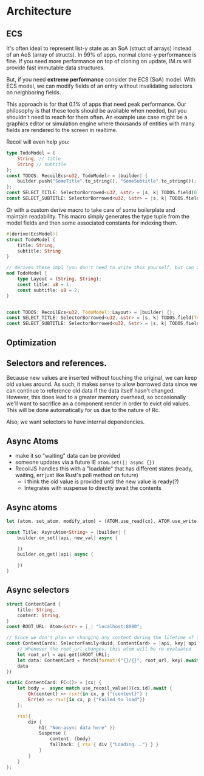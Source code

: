 # Architecture

## ECS

It's often ideal to represent list-y state as an SoA (struct of arrays) instead of an AoS (array of structs). In 99% of apps, normal clone-y performance is fine. If you need more performance on top of cloning on update, IM.rs will provide fast immutable data structures.

But, if you need **extreme performance** consider the ECS (SoA) model. With ECS model, we can modify fields of an entry without invalidating selectors on neighboring fields.

This approach is for that 0.1% of apps that need peak performance. Our philosophy is that these tools should be available when needed, but you shouldn't need to reach for them often. An example use case might be a graphics editor or simulation engine where thousands of entities with many fields are rendered to the screen in realtime.

Recoil will even help you:

```rust
type TodoModel = (
    String, // title
    String // subtitle
);
const TODOS: RecoilEcs<u32, TodoModel> = |builder| {
    builder.push("SomeTitle".to_string(), "SomeSubtitle".to_string());
};
const SELECT_TITLE: SelectorBorrowed<u32, &str> = |s, k| TODOS.field(0).select(k);
const SELECT_SUBTITLE: SelectorBorrowed<u32, &str> = |s, k| TODOS.field(1).select(k);
```

Or with a custom derive macro to take care of some boilerplate and maintain readability. This macro simply generates the type tuple from the model fields and then some associated constants for indexing them.

```rust
#[derive(EcsModel)]
struct TodoModel {
    title: String,
    subtitle: String
}

// derives these impl (you don't need to write this yourself, but can if you want):
mod TodoModel {
    type Layout = (String, String);
    const title: u8 = 1;
    const subtitle: u8 = 2;
}


const TODOS: RecoilEcs<u32, TodoModel::Layout> = |builder| {};
const SELECT_TITLE: SelectorBorrowed<u32, &str> = |s, k| TODOS.field(TodoModel::title).select(k);
const SELECT_SUBTITLE: SelectorBorrowed<u32, &str> = |s, k| TODOS.field(TodoModel::subtitle).select(k);
```

## Optimization

## Selectors and references.

Because new values are inserted without touching the original, we can keep old values around. As such, it makes sense to allow borrowed data since we can continue to reference old data if the data itself hasn't changed.
However, this does lead to a greater memory overhead, so occasionally we'll want to sacrifice an a component render in order to evict old values. This will be done automatically for us due to the nature of Rc.

Also, we want selectors to have internal dependencies.

## Async Atoms

- make it so "waiting" data can be provided
- someone updates via a future IE `atom.set(|| async {})`
- RecoilJS handles this with a "loadable" that has different states (ready, waiting, err just like Rust's poll method on future)
  - I think the old value is provided until the new value is ready(?)
  - Integrates with suspense to directly await the contents

## Async atoms

```rust
let (atom, set_atom, modify_atom) = (ATOM.use_read(cx), ATOM.use_write(cx), ATOM.use_modify(cx));

const Title: AsyncAtom<String> = |builder| {
    builder.on_set(|api, new_val| async {

    })
    builder.on_get(|api| async {

    })
}
```

## Async selectors

```rust
struct ContentCard {
    title: String,
    content: String,
}
const ROOT_URL: Atom<&str> = |_| "localhost:8080";

// Since we don't plan on changing any content during the lifetime of the app, a selector works fine
const ContentCards: SelectorFamily<Uuid, ContentCard> = |api, key| api.on_get_async(async {
    // Whenever the root_url changes, this atom will be re-evaluated
    let root_url = api.get(&ROOT_URL);
    let data: ContentCard = fetch(format!("{}/{}", root_url, key).await?.json().await?;
    data
})

static ContentCard: FC<()> = |cx| {
    let body =  async match use_recoil_value()(cx.id).await {
        Ok(content) => rsx!{in cx, p {"{content}"} }
        Err(e) => rsx!{in cx, p {"Failed to load"}}
    };

    rsx!{
        div {
            h1{ "Non-async data here" }}
            Suspense {
                content: {body}
                fallback: { rsx!{ div {"Loading..."} } }
            }
        }
    }
};
```
